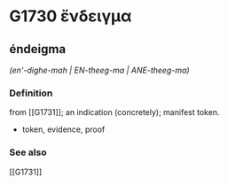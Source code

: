 # G1730 ἔνδειγμα

## éndeigma

_(en'-dighe-mah | EN-theeg-ma | ANE-theeg-ma)_

### Definition

from [[G1731]]; an indication (concretely); manifest token.

- token, evidence, proof

### See also

[[G1731]]

